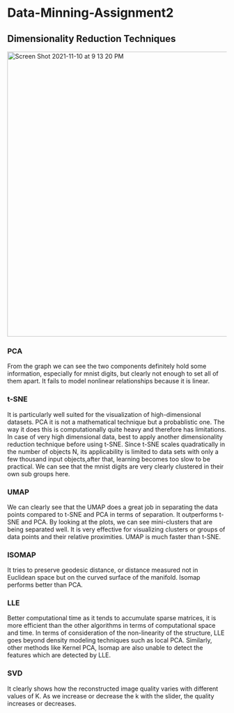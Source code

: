 # Data-Minning-Assignment2
## Dimensionality Reduction Techniques

<img width="653" alt="Screen Shot 2021-11-10 at 9 13 20 PM" src="https://user-images.githubusercontent.com/70232769/141248054-f23363b9-970a-4ea5-9032-0cbf59bbc498.png">

### PCA
From the graph we can see the two components definitely hold some information, especially for mnist digits, but clearly not enough to set all of them apart. It fails to model nonlinear relationships because it is linear.

### t-SNE 
It is particularly well suited for the visualization of high-dimensional datasets. PCA it is not a mathematical technique but a probablistic one. The way it does this is computationally quite heavy and therefore has limitations. In case of very high dimensional data, best to apply another dimensionality reduction technique before using t-SNE. Since t-SNE scales quadratically in the number of objects N, its applicability is limited to data sets with only a few thousand input objects,after that, learning becomes too slow to be practical. We can see that the mnist digits are very clearly clustered in their own sub groups here.

### UMAP 
We can clearly see that the UMAP does a great job in separating the data points compared to t-SNE and PCA in terms of separation. It outperforms t-SNE and PCA. By looking at the plots, we can see mini-clusters that are being separated well. It is very effective for visualizing clusters or groups of data points and their relative proximities. UMAP is much faster than t-SNE.

### ISOMAP 
It tries to preserve geodesic distance, or distance measured not in Euclidean space but on the curved surface of the manifold. Isomap performs better than PCA.

### LLE 
Better computational time as it tends to accumulate sparse matrices, it is more efficient than the other algorithms in terms of computational space and time. In terms of consideration of the non-linearity of the structure, LLE goes beyond density modeling techniques such as local PCA. Similarly, other methods like Kernel PCA, Isomap are also unable to detect the features which are detected by LLE.

### SVD
It clearly shows how the reconstructed image quality varies with different values of K. As we increase or decrease the k with the slider, the quality increases or decreases.
